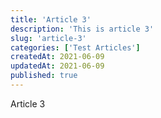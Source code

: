 ```yaml
---
title: 'Article 3'
description: 'This is article 3'
slug: 'article-3'
categories: ['Test Articles']
createdAt: 2021-06-09
updatedAt: 2021-06-09
published: true
---
```


Article 3
